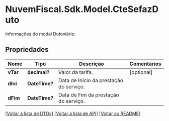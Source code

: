 # NuvemFiscal.Sdk.Model.CteSefazDuto
Informações do modal Dutoviário.

## Propriedades

Nome | Tipo | Descrição | Comentários
------------ | ------------- | ------------- | -------------
**vTar** | **decimal?** | Valor da tarifa. | [optional] 
**dIni** | **DateTime?** | Data de Início da prestação do serviço. | 
**dFim** | **DateTime?** | Data de Fim da prestação do serviço. | 

[[Voltar à lista de DTOs]](../README.md#documentation-for-models) [[Voltar à lista de API]](../README.md#documentation-for-api-endpoints) [[Voltar ao README]](../README.md)

